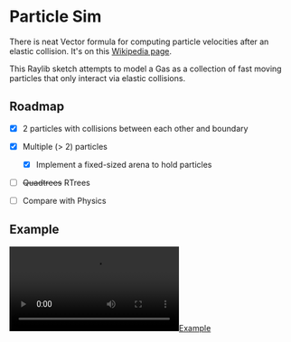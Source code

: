 # Particle Sim

There is neat Vector formula for computing particle velocities after an elastic collision. It's on this [Wikipedia page](https://en.wikipedia.org/wiki/Elastic_collision#Two-dimensional_collision_with_two_moving_objects).

This Raylib sketch attempts to model a Gas as a collection of fast moving particles that only interact via elastic collisions.

## Roadmap

- [x] 2 particles with collisions between each other and boundary
- [x] Multiple (> 2) particles 
  - [x] Implement a fixed-sized arena to hold particles
- [ ] ~~Quadtrees~~ RTrees
- [ ] Compare with Physics


## Example

[![Example](https://raw.githubusercontent.com/owenyi2/Particle-Sim/main/example.webm)](https://raw.githubusercontent.com/owenyi2/Particle-Sim/main/example.webm)
